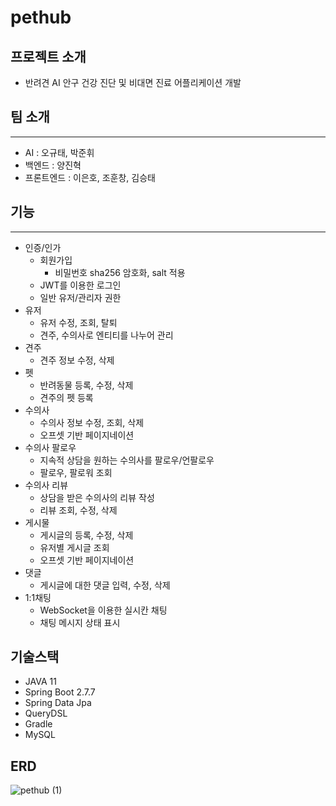 # pethub

## 프로젝트 소개
- 반려견 AI 안구 건강 진단 및 비대면 진료 어플리케이션 개발
  
## 팀 소개
---
- AI : 오규태, 박준휘
- 백엔드 :  양진혁
- 프론트엔드 : 이은호, 조훈창, 김승태

## 기능
---
- 인증/인가
  - 회원가입
    - 비밀번호 sha256 암호화, salt 적용
  - JWT를 이용한 로그인
  - 일반 유저/관리자 권한
- 유저
  - 유저 수정, 조회, 탈퇴
  - 견주, 수의사로 엔티티를 나누어 관리
- 견주
  - 견주 정보 수정, 삭제
- 펫
  - 반려동물 등록, 수정, 삭제
  - 견주의 펫 등록
- 수의사
  - 수의사 정보 수정, 조회, 삭제
  - 오프셋 기반 페이지네이션
- 수의사 팔로우
  - 지속적 상담을 원하는 수의사를 팔로우/언팔로우
  - 팔로우, 팔로워 조회
- 수의사 리뷰
  - 상담을 받은 수의사의 리뷰 작성
  - 리뷰 조회, 수정, 삭제
- 게시물
  - 게시글의 등록, 수정, 삭제
  - 유저별 게시글 조회
  - 오프셋 기반 페이지네이션
- 댓글
  - 게시글에 대한 댓글 입력, 수정, 삭제
- 1:1채팅
  - WebSocket을 이용한 실시칸 채팅
  - 채팅 메시지 상태 표시

기술스택
---
- JAVA 11
- Spring Boot 2.7.7
- Spring Data Jpa
- QueryDSL
- Gradle
- MySQL

ERD
---

![pethub (1)](https://github.com/oeyh98/pethub/assets/79851895/5e552ab4-ebca-4bd8-a47c-66985bce0fe8)

